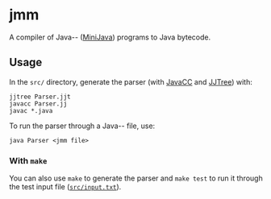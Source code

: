 # jmm

A compiler of Java-- ([MiniJava][minijava]) programs to Java bytecode. 

## Usage

In the `src/` directory, generate the parser (with [JavaCC][javacc] and [JJTree][jjtree]) with:
```
jjtree Parser.jjt
javacc Parser.jj
javac *.java
```
To run the parser through a Java-- file, use:
```
java Parser <jmm file>
```

### With `make` 

You can also use `make` to generate the parser and `make test` to run it through
the test input file ([`src/input.txt`](src/input.txt)).

[minijava]: http://www.cs.tufts.edu/~sguyer/classes/comp181-2006/minijava.html
[javacc]: https://javacc.org/
[jjtree]: https://javacc.org/jjtree
